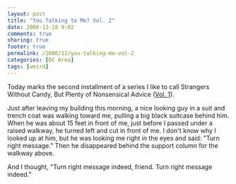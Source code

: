 ```yaml
---
layout: post
title: "You Talking to Me? Vol. 2"
date: 2006-12-18 9:02
comments: true
sharing: true
footer: true
permalink: /2006/12/you-talking-me-vol-2
categories: [DC Area]
tags: [weird]
---
```

Today marks the second installment of a series I like to call Strangers Without Candy, But Plenty of Nonsensical Advice (<a href="/2006/11/you-talking-me">Vol. 1</a>).

Just after leaving my building this morning, a nice looking guy in a suit and trench coat was walking toward me, pulling a big black suitcase behind him.  When he was about 15 feet in front of me, just before I passed under a raised walkway, he turned left and cut in front of me.  I don't know why I looked up at him, but he was looking me right in the eyes and said: "Turn right message."  Then he disappeared behind the support column for the walkway above.

And I thought, "Turn right message indeed, friend.  Turn right message indeed."
